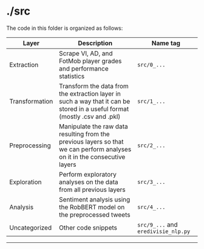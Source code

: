 <h1>./src</h1>

The code in this folder is organized as follows:

| Layer | Description | Name tag |
| ----- | ----------- | -------- |
| Extraction | Scrape VI, AD, and FotMob player grades and performance statistics | `src/0_...` |
| Transformation | Transform the data from the extraction layer in such a way that it can be stored in a useful format (mostly .csv and .pkl) | `src/1_...` |
| Preprocessing | Manipulate the raw data resulting from the previous layers so that we can perform analyses on it in the consecutive layers | `src/2_...` |
| Exploration | Perform exploratory analyses on the data from all previous layers | `src/3_...` |
| Analysis | Sentiment analysis using the RobBERT model on the preprocessed tweets | `src/4_...` |
| Uncategorized | Other code snippets | `src/9_...` and `eredivisie_nlp.py` |

---